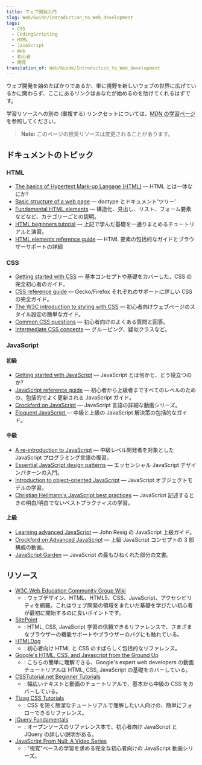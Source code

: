 ```yaml
---
title: ウェブ開発入門
slug: Web/Guide/Introduction_to_Web_development
tags:
  - CSS
  - CodingScripting
  - HTML
  - JavaScript
  - Web
  - 初心者
  - 開発
translation_of: Web/Guide/Introduction_to_Web_development
---
```

ウェブ開発を始めたばかりであるか、単に視野を新しいウェブの世界に広げているかに関わらず、ここにあるリンクはあなたが始めるのを助けてくれるはずです。

学習リソースへの別の (重複する) リンクセットについては、[MDN の学習ページ](/ja/docs/Learn)を参照してください。

> **Note:** このページの推奨リソースは変更されることがあります。

## ドキュメントのトピック

### HTML

- [The basics of Hypertext Mark-up Langage (HTML)](http://www.w3.org/community/webed/wiki/The_basics_of_HTML) — HTML とは一体なにか?
- [Basic structure of a web page](http://reference.sitepoint.com/html/page-structure) — doctype とドキュメント'ツリー'
- [Fundamental HTML elements](http://reference.sitepoint.com/html/elements) — 構造化、見出し、リスト、フォーム要素などなど、カテゴリーごとの説明。
- [HTML beginners tutorial](http://htmldog.com/guides/htmlbeginner/) — 上記で学んだ基礎を一通りまとめるチュートリアルと演習。
- [HTML elements reference guide](/ja/HTML/Element "en/HTML/Element") — HTML 要素の包括的なガイドとブラウザーサポートの詳細

### CSS

- [Getting started with CSS](/ja/CSS/Getting_Started "Getting Started") — 基本コンセプトや基礎をカバーした、CSS の完全初心者のガイド。
- [CSS reference guide](/ja/CSS/CSS_Reference "CSS Reference") — Gecko/Firefox それぞれのサポートに詳しい CSS の完全ガイド。
- [The W3C introduction to styling with CSS](http://www.w3.org/MarkUp/Guide/Style) — 初心者向けウェブページのスタイル設定の簡単なガイド。
- [Common CSS questions](/ja/Common_CSS_Questions "Common CSS Questions") — 初心者向けのよくある質問と回答。
- [Intermediate CSS concepts](http://www.html.net/tutorials/css/) — グルーピング、疑似クラスなど。

### JavaScript

#### 初級

- [Getting started with JavaScript](/ja/JavaScript/Getting_Started "en/JavaScript/Getting_Started") — JavaScript とは何かと、どう役立つのか?
- [JavaScript reference guide](/ja/JavaScript/Guide "en/JavaScript/Guide") — 初心者から上級者まですべてのレベルのための、包括的でよく更新される JavaScript ガイド。
- [Crockford on JavaScript](https://www.youtube.com/playlist?list=PL7664379246A246CB) — JavaScript 言語の詳細な動画シリーズ。
- [Eloquent JavaScript ](http://eloquentjavascript.net/contents.html)— 中級と上級の JavaScript 解決策の包括的なガイド。

#### 中級

- [A re-introduction to JavaScript](/ja/JavaScript/A_re-introduction_to_JavaScript "en/JavaScript/A_re-introduction_to_JavaScript") — 中級レベル開発者を対象とした JavaScript プログラミング言語の復習。
- [Essential JavaScript design patterns](http://www.addyosmani.com/resources/essentialjsdesignpatterns/book/) — エッセンシャル JavaScript デザインパターンの入門。
- [Introduction to object-oriented JavaScript](/ja/Introduction_to_Object-Oriented_JavaScript "en/Introduction_to_Object-Oriented_JavaScript") — JavaScript オブジェクトモデルの学習。
- [Christian Heilmann's JavaScript best practices](http://dev.opera.com/articles/view/javascript-best-practices/) — JavaScript 記述するときの明白/明白でないベストプラクティスの学習。

#### 上級

- [Learning advanced JavaScript](http://ejohn.org/apps/learn/) — John Resig の JavaScript 上級ガイド。
- [Crockford on Advanced JavaScript](http://uk.video.yahoo.com/watch/111585/1027823) — 上級 JavaScript コンセプトの 3 部構成の動画。
- [JavaScript Garden](http://bonsaiden.github.com/JavaScript-Garden/) — JavaScript の最もひねくれた部分の文書。

## リソース

- [W3C Web Education Community Group Wiki](http://www.w3.org/community/webed/wiki/Main_Page)
  - : ウェブデザイン、HTML、HTML5、CSS、JavaScript、アクセシビリティを網羅。これはウェブ開発の領域をまたいだ基礎を学びたい初心者が最初に開始するのに良いポイントです。
- [SitePoint](http://reference.sitepoint.com/)
  - : HTML, CSS, JavaScript 学習の信頼できるリファレンスで、さまざまなブラウザーの機能サポートやブラウザーのバグにも触れている。
- [HTMLDog](http://htmldog.com/)
  - : 初心者向け HTML と CSS のすばらしく包括的なリファレンス。
- [Google's HTML, CSS, and Javascript from the Ground Up](http://code.google.com/edu/submissions/html-css-javascript/)
  - : こちらの簡単に理解できる、Google's expert web developers の動画チュートリアルは HTML, CSS, JavaScript の基礎をカバーしている。
- [CSSTutorial.net Beginner Tutorials](http://www.csstutorial.net/)
  - : 幅広いテキストと動画のチュートリアルで、基本から中級の CSS をカバーしている。
- [Tizag CSS Tutorials](http://www.tizag.com/cssT/)
  - : CSS を短く簡潔なチュートリアルで理解したい人向けの、簡単にフォローできるリファレンス。
- [jQuery Fundamentals](http://jqfundamentals.com/)
  - : オープンソースのリファレンス本で、初心者向け JavaScript と JQuery の詳しい説明がある。
- [JavaScript From Null: A Video Series](http://net.tutsplus.com/tutorials/javascript-ajax/javascript-from-null-video-series/)
  - : "視覚"ベースの学習を求める完全な初心者向けの JavaScript 動画シリーズ。
